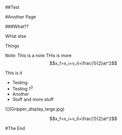 ##Test



<!-- .slide: data-background="#ff0000" -->
#Another Page



###What??


WHat else



Things

Note: 
This is a note
THis is more
$$x_f=x_i+v_it+\frac{1}{2}at^2$$



This is it

- Testing <!-- .element: class="fragment"-->
- Testing 1<sup>3</sup> <!-- .element: class="fragment"-->
- Another <!-- .element: class="fragment"-->
- Stuff and more stuff <!-- .element: class="fragment"-->



<section>
![](Gripper_display_large.jpg) <!-- .element: class="stretch"-->
</section>



$$x_f=x_i+v_it+\frac{1}{2}at^2$$



#The End